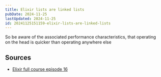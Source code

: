 ```yaml
---
title: Elixir lists are linked lists
pubDate: 2024-11-25
lastUpdated: 2024-11-25
id: 20241125151159-elixir-lists-are-linked-lists
---
```


So be aware of the associated performance characteristics, that operating on the head is quicker than operating anywhere else

## Sources

- [Elixir full course episode 16](https://www.youtube.com/watch?v=YqvLHM8k4Js)
